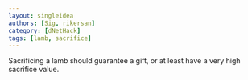 ```yaml
---
layout: singleidea
authors: [Sig, rikersan]
category: [dNetHack]
tags: [lamb, sacrifice]
---
```

Sacrificing a lamb should guarantee a gift, or at least have a very high sacrifice value.
